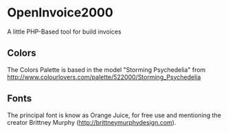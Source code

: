 <p align="center>
<img width="600" height="400" src="https://raw.githubusercontent.com/davidjguru/OpenInvoice2000/master/images/openInvoice_base_600x400_title.png">
</p>

# OpenInvoice2000
A little PHP-Based tool for build invoices 

## Colors
The Colors Palette is based in the model "Storming Psychedelia" from http://www.colourlovers.com/palette/522000/Storming_Psychedelia

## Fonts
The principal font is know as Orange Juice, for free use and mentioning the creator Brittney Murphy (http://brittneymurphydesign.com).
